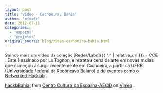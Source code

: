 ```yaml
---
layout: post
title: 'Vídeo - Cachoeira, Bahia'
author: 'efeefe'
date: 2012-07-11
categories:
  - 'espaços'
  - 'projetos'
original_source: blog/video-cachoeira-bahia.html
---
```


Saindo mais um vídeo da coleção [Rede//Labs]({{ "/" | relative_url }}) + [CCE](http://www.ccebrasil.org.br/) . Este é assinado por Lu Tognon, e retrata a cena de arte em novas mídias que começou a surgir recentemente em Cachoeira, a partir da UFRB (Universidade Federal do Recôncavo Baiano) e de eventos como o [Networked Hacklab](http://www.hacklab.art.br/) .

[hacklaBahia!](https://vimeo.com/45309165) from [Centro Cultural da Espanha-AECID](https://vimeo.com/ccesp) on [Vimeo](https://vimeo.com) .
